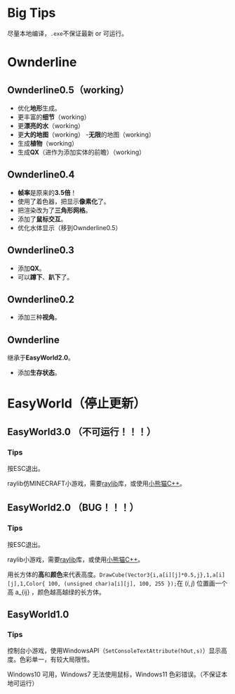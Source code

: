 # Big Tips
尽量本地编译，```.exe```不保证最新 or 可运行。
# Ownderline
## Ownderline0.5（working）
- 优化**地形**生成。
- 更丰富的**细节**（working）
- 更**漂亮的水**（working）
- 更**大的地图**（working）
  -**无限**的地图（working）
- 生成**植物**（working）
- 生成**QX**（进作为添加实体的前瞻）（working）
## Ownderline0.4
- **帧率**是原来的**3.5倍**！
- 使用了着色器，把显示**像素化**了。
- 把渲染改为了**三角形网格**。
- 添加了**鼠标交互**。
- 优化水体显示（移到Ownderline0.5）
## Ownderline0.3
- 添加**QX**。
- 可以**蹲下**、**趴下**了。
## Ownderline0.2
- 添加三种**视角**。
## Ownderline
继承于**EasyWorld2.0**。
- 添加**生存状态**。
# EasyWorld（停止更新）
## EasyWorld3.0 （不可运行！！！）
### Tips
按ESC退出。

raylib仿MINECRAFT小游戏，需要[raylib](https://www.raylib.com/)库，或使用[小熊猫C++](http://royqh.net/redpandacpp/download/)。
## EasyWorld2.0 （BUG！！！）
### Tips
按ESC退出。

raylib小游戏，需要[raylib](https://www.raylib.com/)库，或使用[小熊猫C++](http://royqh.net/redpandacpp/download/)。

用长方体的**高**和**颜色**来代表高度。```DrawCube(Vector3{i,a[i][j]*0.5,j},1,a[i][j],1,Color{ 100, (unsigned char)a[i][j], 100, 255 });```在 $(i,j)$ 位置画一个高 a_{ij} ，颜色越高越绿的长方体。
## EasyWorld1.0
### Tips
控制台小游戏，使用WindowsAPI（```SetConsoleTextAttribute(hOut,s)```）显示高度。色彩单一，有较大局限性。

Windows10 可用，Windows7 无法使用鼠标，Windows11 色彩错误。（不保证本地可运行）
